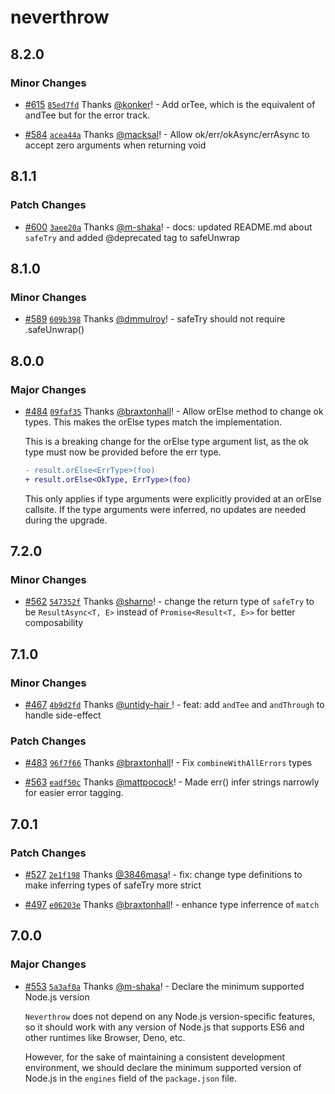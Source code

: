 # neverthrow

## 8.2.0

### Minor Changes

- [#615](https://github.com/supermacro/neverthrow/pull/615) [`85ed7fd`](https://github.com/supermacro/neverthrow/commit/85ed7fd3a1247e4c0e83bba13f5e874282243d75) Thanks [@konker](https://github.com/konker)! - Add orTee, which is the equivalent of andTee but for the error track.

- [#584](https://github.com/supermacro/neverthrow/pull/584) [`acea44a`](https://github.com/supermacro/neverthrow/commit/acea44adb98dda2ca32fe4e882879461cc7cedc2) Thanks [@macksal](https://github.com/macksal)! - Allow ok/err/okAsync/errAsync to accept zero arguments when returning void

## 8.1.1

### Patch Changes

- [#600](https://github.com/supermacro/neverthrow/pull/600) [`3aee20a`](https://github.com/supermacro/neverthrow/commit/3aee20a1c429062d26f440fde32a3f26ef05533a) Thanks [@m-shaka](https://github.com/m-shaka)! - docs: updated README.md about `safeTry` and added @deprecated tag to safeUnwrap

## 8.1.0

### Minor Changes

- [#589](https://github.com/supermacro/neverthrow/pull/589) [`609b398`](https://github.com/supermacro/neverthrow/commit/609b398aa1fd258a1fede974707d54eb4c230f3c) Thanks [@dmmulroy](https://github.com/dmmulroy)! - safeTry should not require .safeUnwrap()

## 8.0.0

### Major Changes

- [#484](https://github.com/supermacro/neverthrow/pull/484) [`09faf35`](https://github.com/supermacro/neverthrow/commit/09faf35a5ce701ed55b13b82074da9e50050526d) Thanks [@braxtonhall](https://github.com/braxtonhall)! - Allow orElse method to change ok types.
  This makes the orElse types match the implementation.

  This is a breaking change for the orElse type argument list,
  as the ok type must now be provided before the err type.

  ```diff
  - result.orElse<ErrType>(foo)
  + result.orElse<OkType, ErrType>(foo)
  ```

  This only applies if type arguments were
  explicitly provided at an orElse callsite.
  If the type arguments were inferred,
  no updates are needed during the upgrade.

## 7.2.0

### Minor Changes

- [#562](https://github.com/supermacro/neverthrow/pull/562) [`547352f`](https://github.com/supermacro/neverthrow/commit/547352f326206b2c5b403bde4ddc88825172f25c) Thanks [@sharno](https://github.com/sharno)! - change the return type of `safeTry` to be `ResultAsync<T, E>` instead of `Promise<Result<T, E>>` for better composability

## 7.1.0

### Minor Changes

- [#467](https://github.com/supermacro/neverthrow/pull/467) [`4b9d2fd`](https://github.com/supermacro/neverthrow/commit/4b9d2fdaf03223945068509f948b57194732aa03) Thanks [@untidy-hair
  ](https://github.com/untidy-hair)! - feat: add `andTee` and `andThrough` to handle side-effect

### Patch Changes

- [#483](https://github.com/supermacro/neverthrow/pull/483) [`96f7f66`](https://github.com/supermacro/neverthrow/commit/96f7f669ac83be705a389d47ed804e9d44a13932) Thanks [@braxtonhall](https://github.com/braxtonhall)! - Fix `combineWithAllErrors` types

- [#563](https://github.com/supermacro/neverthrow/pull/563) [`eadf50c`](https://github.com/supermacro/neverthrow/commit/eadf50c695db896b8841c0ee301ae5eeba994b90) Thanks [@mattpocock](https://github.com/mattpocock)! - Made err() infer strings narrowly for easier error tagging.

## 7.0.1

### Patch Changes

- [#527](https://github.com/supermacro/neverthrow/pull/527) [`2e1f198`](https://github.com/supermacro/neverthrow/commit/2e1f19899800ce5e1164412c6a693cf2f1c40b20) Thanks [@3846masa](https://github.com/3846masa)! - fix: change type definitions to make inferring types of safeTry more strict

- [#497](https://github.com/supermacro/neverthrow/pull/497) [`e06203e`](https://github.com/supermacro/neverthrow/commit/e06203e90b2b64edaa42707cbca8383c9f4765e8) Thanks [@braxtonhall](https://github.com/braxtonhall)! - enhance type inferrence of `match`

## 7.0.0

### Major Changes

- [#553](https://github.com/supermacro/neverthrow/pull/553) [`5a3af0a`](https://github.com/supermacro/neverthrow/commit/5a3af0a55d0c440dfd50bfbbe021c6e4b973184b) Thanks [@m-shaka](https://github.com/m-shaka)! - Declare the minimum supported Node.js version

  `Neverthrow` does not depend on any Node.js version-specific features, so it should work with any version of Node.js that supports ES6 and other runtimes like Browser, Deno, etc.

  However, for the sake of maintaining a consistent development environment, we should declare the minimum supported version of Node.js in the `engines` field of the `package.json` file.
